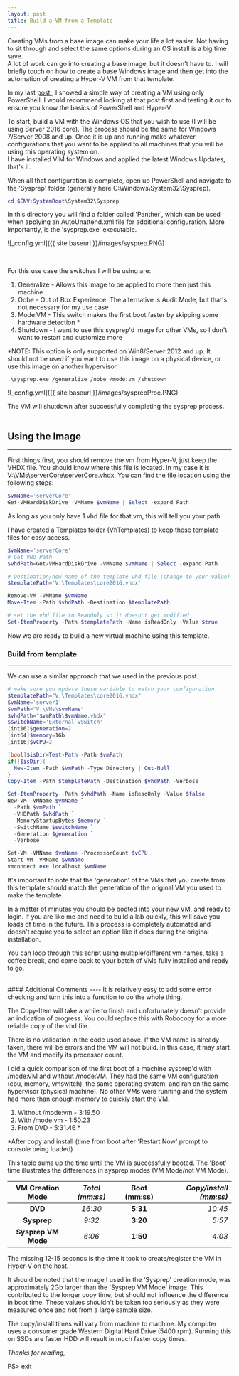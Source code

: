 ```yaml
---
layout: post
title: Build a VM from a Template
---
```


Creating VMs from a base image can make your life a lot easier.  Not having to sit through and select the same options during an OS install is a big time save.  
A lot of work can go into creating a base image, but it doesn't have to.  I will briefly touch on how to create a base Windows image and then get into the automation of creating a Hyper-V VM from that template.
<br>

In my last [post ](http://codeandkeep.com/Build-VM-With-PowerShell/), I showed a simple way of creating a VM using only PowerShell.
I would recommend looking at that post first and testing it out to ensure you know the basics of PowerShell and Hyper-V.
<br>

To start, build a VM with the Windows OS that you wish to use (I will be using Server 2016 core).  The process should be the same for Windows 7/Server 2008 and up. 
Once it is up and running make whatever configurations that you want to be applied to all machines that you will be using this operating system on.  
I have installed VIM for Windows and applied the latest Windows Updates, that's it.

When all that configuration is complete, open up PowerShell and navigate to the 'Sysprep' folder (generally here C:\Windows\System32\Sysprep).

```powershell
cd $ENV:SystemRoot\System32\Sysprep
```

In this directory you will find a folder called 'Panther', which can be used when applying an AutoUnattend.xml file for additional configuration.  More importantly, is the 'sysprep.exe' executable.

 ![_config.yml]({{ site.baseurl }}/images/sysprep.PNG)

<br>

For this use case the switches I will be using are:
1. Generalize - Allows this image to be applied to more then just this machine
2. Oobe - Out of Box Experience: The alternative is Audit Mode, but that's not necessary for my use case
3. Mode:VM - This switch makes the first boot faster by skipping some hardware detection \* 
4. Shutdown - I want to use this sysprep'd image for other VMs, so I don't want to restart and customize more

\*NOTE: This option is only supported on Win8/Server 2012 and up.  It should not be used if you want to use this image on a physical device, or use this image on another hypervisor.

```
.\sysprep.exe /generalize /oobe /mode:vm /shutdown
```

 ![_config.yml]({{ site.baseurl }}/images/sysprepProc.PNG)

The VM will shutdown after successfully completing the sysprep process.
<br>
<br>

## Using the Image
----

First things first, you should remove the vm from Hyper-V, just keep the VHDX file.
You should know where this file is located.  In my case it is V:\VMs\serverCore\serverCore.vhdx.
You can find the file location using the following steps:
```powershell
$vmName='serverCore'
Get-VMHardDiskDrive -VMName $vmName | Select -expand Path
```
As long as you only have 1 vhd file for that vm, this will tell you your path.

I have created a Templates folder (V:\Templates) to keep these template files for easy access.

```powershell
$vmName='serverCore'
# Get VHD Path
$vhdPath=Get-VMHardDiskDrive -VMName $vmName | Select -expand Path

# Destination/new name of the template vhd file (change to your value)
$templatePath='V:\Templates\core2016.vhdx'

Remove-VM -VMName $vmName
Move-Item -Path $vhdPath -Destination $templatePath

# set the vhd file to ReadOnly so it doesn't get modified
Set-ItemProperty -Path $templatePath -Name isReadOnly -Value $true
```
Now we are ready to build a new virtual machine using this template.
<br>

### Build from template
----

We can use a similar approach that we used in the previous post.

```powershell
# make sure you update these variable to match your configuration
$templatePath="V:\Templates\core2016.vhdx"
$vmName='server1'
$vmPath="V:\VMs\$vmName"
$vhdPath="$vmPath\$vmName.vhdx"
$switchName='External vSwitch'
[int16]$generation=2
[int64]$memory=1Gb
[int16]$vCPU=2

[bool]$isDir=Test-Path -Path $vmPath
if(!$isDir){
  New-Item -Path $vmPath -Type Directory | Out-Null
}
Copy-Item -Path $templatePath -Destination $vhdPath -Verbose

Set-ItemProperty -Path $vhdPath -Name isReadOnly -Value $false
New-VM -VMName $vmName `
  -Path $vmPath `
  -VHDPath $vhdPath `
  -MemoryStartupBytes $memory `
  -SwitchName $switchName `
  -Generation $generation `
  -Verbose

Set-VM -VMName $vmName -ProcessorCount $vCPU 
Start-VM -VMName $vmName
vmconnect.exe localhost $vmName
```
It's important to note that the 'generation' of the VMs that you create from this template should match the generation of the original VM you used to make the template.

In a matter of minutes you should be booted into your new VM, and ready to login.
If you are like me and need to build a lab quickly, this will save you loads of time in the future.
This process is completely automated and doesn't require you to select an option like it does during the original installation.

You can loop through this script using multiple/different vm names, take a coffee break, and come back to your batch of VMs fully installed and ready to go.

<br>
#### Additional Comments
----
It is relatively easy to add some error checking and turn this into a function to do the whole thing.

The Copy-Item will take a while to finish and unfortunately doesn't provide an indication of progress. You could replace this with Robocopy for a more reliable copy of the vhd file.

There is no validation in the code used above.  If the VM name is already taken, there will be errors and the VM will not build. In this case, it may start the VM and modify its processor count.

I did a quick comparison of the first boot of a machine sysprep'd with /mode:VM and without /mode:VM.
They had the same VM configuration (cpu, memory, vmswitch), the same operating system, and ran on the same hypervisor (physical machine).  No other VMs were running and the system had more than enough memory to quickly start the VM.
1. Without /mode:vm -  3:19.50
2. With /mode:vm -  1:50.23
3. From DVD - 5:31.46 \*

\*After copy and install (time from boot after 'Restart Now' prompt to console being loaded)

This table sums up the time until the VM is successfully booted.  The 'Boot' time illustrates the differences in sysprep modes (VM Mode/not VM Mode).

|**VM Creation Mode** | *Total (mm:ss)* | **Boot (mm:ss)** | *Copy/Install (mm:ss)*|
|:-------------------:|:---------------:|:----------------:|----------------------:|
| **DVD**             |      *16:30*    |     **5:31**     |        *10:45*        |
| **Sysprep**         |       *9:32*    |     **3:20**     |         *5:57*        |
| **Sysprep VM Mode** |       *6:06*    |     **1:50**     |         *4:03*        |

The missing 12-15 seconds is the time it took to create/register the VM in Hyper-V on the host.

It should be noted that the image I used in the 'Sysprep' creation mode, was approximately 2Gb larger than the 'Sysprep VM Mode' image.  This contributed to the longer copy time, but should not influence the difference in boot time.
These values shouldn't be taken too seriously as they were measured once and not from a large sample size.

The copy/install times will vary from machine to machine.  My computer uses a consumer grade Western Digital Hard Drive (5400 rpm).  Running this on SSDs are faster HDD will result in much faster copy times.
<br>

*Thanks for reading,*

PS> exit
